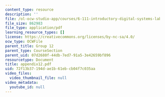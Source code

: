 ```yaml
---
content_type: resource
description: ''
file: /ol-ocw-studio-app/courses/6-111-introductory-digital-systems-laboratory-spring-2006/72f13b37194dae1b61ebcb04f7c035aa_appendix12.pdf
file_size: 862983
file_type: application/pdf
learning_resource_types: []
license: https://creativecommons.org/licenses/by-nc-sa/4.0/
ocw_type: OCWFile
parent_title: Group 12
parent_type: CourseSection
parent_uid: 07d2680f-44db-7ed7-91a5-3e42659bf896
resourcetype: Document
title: appendix12.pdf
uid: 72f13b37-194d-ae1b-61eb-cb04f7c035aa
video_files:
  video_thumbnail_file: null
video_metadata:
  youtube_id: null
---
```

